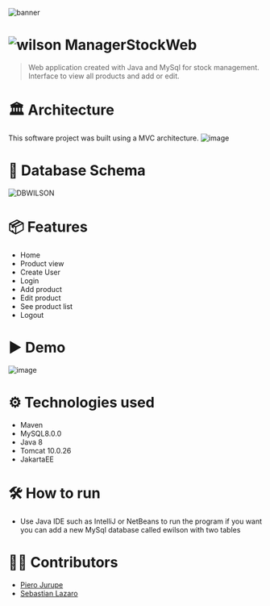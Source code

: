 ![banner](https://github.com/user-attachments/assets/05fcd295-9ea5-45aa-8bf3-21e73442d396) 
#  ![wilson](https://github.com/user-attachments/assets/fd2a6809-9b00-4419-be35-c8d55527ef8f) ManagerStockWeb
> Web application created with Java and MySql for stock management.
> Interface to view all products and add or edit.

# 🏛 Architecture
This software project was built using a MVC architecture.
![image](https://github.com/user-attachments/assets/4f0e798d-1182-448b-8f79-01e85df774bb)

# 📄 Database Schema
![DBWILSON](https://github.com/user-attachments/assets/e1ee1ee5-a9ab-4a20-ae89-3b1ca52dbf52)

# 📦 Features
* Home
* Product view
* Create User
* Login
* Add product
* Edit product
* See product list
* Logout

# ▶ Demo
![image](https://github.com/user-attachments/assets/340d8bd6-9f2f-41c9-9393-9fa8effe67f8)
# ⚙ Technologies used
* Maven
* MySQL8.0.0
* Java 8
* Tomcat 10.0.26
* JakartaEE

# 🛠 How to run
* Use Java IDE such as IntelliJ or NetBeans to run the program if you want you can add a new MySql database called ewilson with two tables

# 👷‍♀️ Contributors
* [Piero Jurupe](https://github.com/PieroJurupe)
* [Sebastian Lazaro](https://github.com/punchitooo)
    
